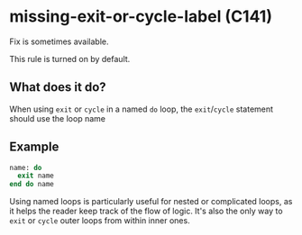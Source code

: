 # missing-exit-or-cycle-label (C141)
Fix is sometimes available.

This rule is turned on by default.

## What does it do?
When using `exit` or `cycle` in a named `do` loop, the `exit`/`cycle` statement
should use the loop name

## Example
```f90
name: do
  exit name
end do name
```

Using named loops is particularly useful for nested or complicated loops, as it
helps the reader keep track of the flow of logic. It's also the only way to `exit`
or `cycle` outer loops from within inner ones.
